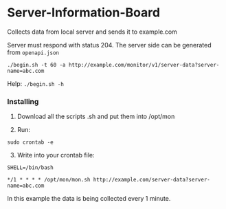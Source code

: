 # Server-Information-Board

Collects data from local server and sends it to example.com

Server must respond with status 204. 
The server side can be generated from `openapi.json`

```shell
./begin.sh -t 60 -a http://example.com/monitor/v1/server-data?server-name=abc.com
```
Help: `./begin.sh -h`

### Installing

1. Download all the scripts .sh and put them into /opt/mon

2. Run:

```shell
sudo crontab -e 
```

3. Write into your crontab file:

```shell
SHELL=/bin/bash

*/1 * * * * /opt/mon/mon.sh http://example.com/server-data?server-name=abc.com
```
In this example the data is being collected every 1 minute.

